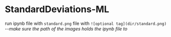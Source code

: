 # StandardDeviations-ML

run ipynb file with ``standard.png`` file with ``![optional tag](dir/standard.png)``  
--*make sure the path of the images holds the ipynb file to*
